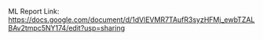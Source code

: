 ML Report Link: https://docs.google.com/document/d/1dVlEVMR7TAufR3syzHFMj_ewbTZALBAv2tmpc5NY174/edit?usp=sharing
